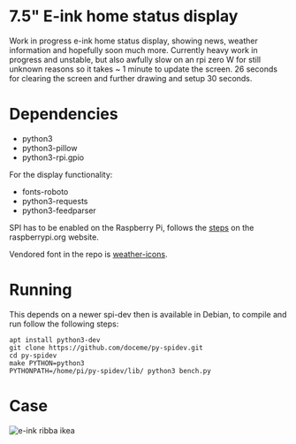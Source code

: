 # 7.5" E-ink home status display

Work in progress e-ink home status display, showing news, weather information
and hopefully soon much more. Currently heavy work in progress and unstable,
but also awfully slow on an rpi zero W for still unknown reasons so it
takes ~ 1 minute to update the screen. 26 seconds for clearing the screen and
further drawing and setup 30 seconds.

# Dependencies

* python3
* python3-pillow
* python3-rpi.gpio

For the display functionality:

* fonts-roboto
* python3-requests
* python3-feedparser

SPI has to be enabled on the Raspberry Pi, follows the
[steps](https://www.raspberrypi.org/documentation/hardware/raspberrypi/spi/README.md)
on the raspberrypi.org website.

Vendored font in the repo is [weather-icons](https://erikflowers.github.io/weather-icons/).

# Running

This depends on a newer spi-dev then is available in Debian, to compile and run follow the following steps:

```
apt install python3-dev
git clone https://github.com/doceme/py-spidev.git
cd py-spidev
make PYTHON=python3
PYTHONPATH=/home/pi/py-spidev/lib/ python3 bench.py
```

# Case

![e-ink ribba ikea](https://pbs.twimg.com/media/D3gJUvkXkAUaTWx.jpg)
